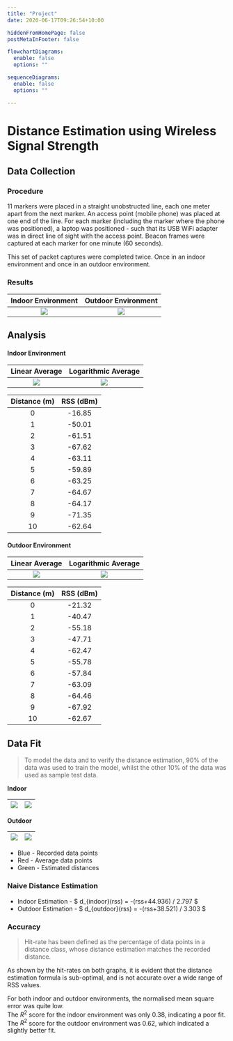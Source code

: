 ```yaml
---
title: "Project"
date: 2020-06-17T09:26:54+10:00

hiddenFromHomePage: false
postMetaInFooter: false

flowchartDiagrams:
  enable: false
  options: ""

sequenceDiagrams: 
  enable: false
  options: ""

---
```


# Distance Estimation using Wireless Signal Strength

## Data Collection

### Procedure

11 markers were placed in a straight unobstructed line, each one meter apart from the next marker. An access point (mobile phone) was placed at one end of the line. For each marker (including the marker where the phone was positioned), a laptop was positioned - such that its USB WiFi adapter was in direct line of sight with the access point. Beacon frames were captured at each marker for one minute (60 seconds).

This set of packet captures were completed twice. Once in an indoor environment and once in an outdoor environment.

### Results

|Indoor Environment|Outdoor Environment|
|:---:|:---:|
|![](part1/indoor/signal_linear_all.png)|![](part1/outdoor/signal_linear_all.png)|

## Analysis

#### Indoor Environment

|Linear Average|Logarithmic Average|
|:---:|:---:|
|![](part1/indoor/signal_linear_average.png)|![](part1/indoor/signal_log_average.png)|

|Distance (m)|RSS (dBm)|
|:----------:|:-------:|
|0|-16.85|
|1|-50.01|
|2|-61.51|
|3|-67.62|
|4|-63.11|
|5|-59.89|
|6|-63.25|
|7|-64.67|
|8|-64.17|
|9|-71.35|
|10|-62.64|

#### Outdoor Environment

|Linear Average|Logarithmic Average|
|:---:|:---:|
|![](part1/outdoor/signal_linear_average.png)|![](part1/outdoor/signal_log_average.png)|

|Distance (m)|RSS (dBm)|
|:----------:|:-------:|
|0|-21.32|
|1|-40.47|
|2|-55.18|
|3|-47.71|
|4|-62.47|
|5|-55.78|
|6|-57.84|
|7|-63.09|
|8|-64.46|
|9|-67.92|
|10|-62.67|

## Data Fit

> To model the data and to verify the distance estimation, 90% of the data was used to train the model, whilst the other 10% of the data was used as sample test data.

**Indoor**

|![](part1/indoor/graph_mini.png)|![](part1/indoor/script_output.png)|
|:---:|:---:|

**Outdoor**  

|![](part1/outdoor/graph_mini.png)|![](part1/outdoor/script_output.png)|
|:---:|:---:|

* Blue - Recorded data points
* Red - Average data points
* Green - Estimated distances

### Naive Distance Estimation

* Indoor Estimation - $ d_{indoor}(rss) = -(rss+44.936) / 2.797 $
* Outdoor Estimation - $ d_{outdoor}(rss) = -(rss+38.521) / 3.303 $

### Accuracy

> Hit-rate has been defined as the percentage of data points in a distance class, whose distance estimation matches the recorded distance.

As shown by the hit-rates on both graphs, it is evident that the distance estimation formula is sub-optimal, and is not accurate over a wide range of RSS values.

For both indoor and outdoor environments, the normalised mean square error was quite low.  
The $R^2$ score for the indoor environment was only $0.38$, indicating a poor fit.  
The $R^2$ score for the outdoor environment was $0.62$, which indicated a slightly better fit.

